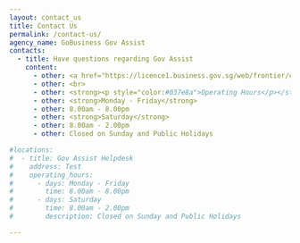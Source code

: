 ```yaml
---
layout: contact_us
title: Contact Us
permalink: /contact-us/
agency_name: GoBusiness Gov Assist
contacts:
  - title: Have questions regarding Gov Assist
    content:
      - other: <a href="https://licence1.business.gov.sg/web/frontier/contact-us" target="_blank"style="color:#037e8a">Contact Helpdesk</a>
      - other: <br>
      - other: <strong><p style="color:#037e8a">Operating Hours</p></strong>
      - other: <strong>Monday - Friday</strong>
      - other: 8.00am - 8.00pm
      - other: <strong>Saturday</strong>
      - other: 8.00am - 2.00pm
      - other: Closed on Sunday and Public Holidays

#locations:
#  - title: Gov Assist Helpdesk
#    address: Test
#    operating_hours:
#      - days: Monday - Friday
#        time: 8.00am - 8.00pm
#      - days: Saturday
#        time: 8.00am - 2.00pm
#        description: Closed on Sunday and Public Holidays

---
```

